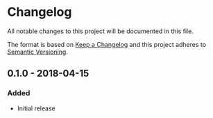 # Changelog

All notable changes to this project will be documented in this file.

The format is based on [Keep a Changelog] and this project adheres to
[Semantic Versioning].

## 0.1.0 - 2018-04-15

### Added

- Initial release

[Keep a Changelog]: http://keepachangelog.com/en/1.0.0/
[Semantic Versioning]: http://semver.org/spec/v2.0.0.html

